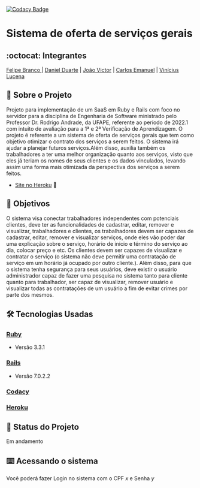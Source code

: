 [![Codacy Badge](https://app.codacy.com/project/badge/Grade/3b359070fe7d4bd2817e5924c72b3dbe)](https://www.codacy.com/gh/ServicesGus/Projeto/dashboard?utm_source=github.com&amp;utm_medium=referral&amp;utm_content=ServicesGus/Projeto&amp;utm_campaign=Badge_Grade)

# Sistema de oferta de serviços gerais
## :octocat: Integrantes
[Felipe Branco ](https://github.com/FelipeWhite) | [Daniel Duarte](https://github.com/Baladowski) | [João Victor](https://github.com/jvictorcordeiro) | [Carlos Emanuel](https://github.com/carlosemmanueldev) | [Vinícius Lucena](https://github.com/viniciuslucena)
## :page_with_curl: Sobre o Projeto
Projeto para implementação de um SaaS em Ruby e Rails com foco no servidor para a disciplina de Engenharia de Software ministrado pelo Professor Dr. Rodrigo Andrade, da UFAPE, referente ao período de 2022.1 com intuito de avaliação para a 1ª e 2ª Verificação de Aprendizagem. O projeto é referente a um sistema de oferta de serviços gerais que tem como objetivo otimizar o contrato dos serviços a serem feitos. O sistema irá ajudar a planejar futuros serviços.Além disso, auxilia também os trabalhadores a ter uma melhor organização quanto aos serviços, visto que eles já teriam os nomes de seus clientes e os dados vinculados, levando assim uma forma mais otimizada da perspectiva dos serviços a serem feitos.

*   [Site no Heroku](https://https://pacific-brook-64360.herokuapp.com/) :robot:

## :round_pushpin: Objetivos
O sistema visa conectar trabalhadores independentes com potenciais clientes, deve ter as funcionalidades de cadastrar, editar, remover e visualizar, trabalhadores e clientes, os trabalhadores devem ser capazes de cadastrar, editar, remover e visualizar serviços, onde eles vão poder dar uma explicação sobre o serviço, horário de início e término do serviço ao dia, colocar preço e etc. Os clientes devem ser capazes de visualizar e contratar o serviço (o sistema não deve permitir uma contratação de serviço em um horário já ocupado por outro cliente.). Além disso, para que o sistema tenha segurança para seus usuários, deve existir o usuário administrador capaz de fazer uma pesquisa no sistema tanto para cliente quanto para trabalhador, ser capaz de visualizar, remover usuário e visualizar todas as contratações de um usuário a fim de evitar crimes por parte dos mesmos.

## :hammer_and_wrench: Tecnologias Usadas
### [Ruby](https://www.ruby-lang.org/pt/)
*   Versão 3.3.1
### [Rails](https://rubyonrails.org/)
*   Versão 7.0.2.2
### [Codacy](https://www.codacy.com/product)
### [Heroku](https://www.heroku.com/)
## :construction: Status do Projeto
Em andamento
## :keyboard: Acessando o sistema
Você poderá fazer Login no sistema com o CPF *x* e Senha *y*
